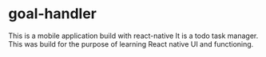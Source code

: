 # goal-handler
This is a mobile application build with react-native 
It is a todo task manager.
This was build for the purpose of learning React native UI and functioning.
